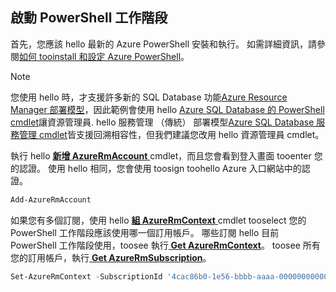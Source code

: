 
## <a name="start-your-powershell-session"></a>啟動 PowerShell 工作階段
首先，您應該 hello 最新的 Azure PowerShell 安裝和執行。 如需詳細資訊，請參閱[如何 tooinstall 和設定 Azure PowerShell](/powershell/azureps-cmdlets-docs)。

> [!NOTE]
> 您使用 hello 時，才支援許多新的 SQL Database 功能[Azure Resource Manager 部署模型](../articles/azure-resource-manager/resource-group-overview.md)，因此範例會使用 hello [Azure SQL Database 的 PowerShell cmdlet](https://msdn.microsoft.com/library/azure/mt574084\(v=azure.300\).aspx)讓資源管理員. hello 服務管理 （傳統） 部署模型[Azure SQL Database 服務管理 cmdlet](https://msdn.microsoft.com/library/azure/dn546723\(v=azure.300\).aspx)皆支援回溯相容性，但我們建議您改用 hello 資源管理員 cmdlet。
> 
> 

執行 hello [**新增 AzureRmAccount** ](https://msdn.microsoft.com/library/azure/mt619267\(v=azure.300\).aspx) cmdlet，而且您會看到登入畫面 tooenter 您的認證。 使用 hello 相同，您會使用 toosign toohello Azure 入口網站中的認證。

```PowerShell
Add-AzureRmAccount
```

如果您有多個訂閱，使用 hello [**組 AzureRmContext** ](https://msdn.microsoft.com/library/azure/mt619263\(v=azure.300\).aspx) cmdlet tooselect 您的 PowerShell 工作階段應該使用哪一個訂用帳戶。 哪些訂閱 hello 目前 PowerShell 工作階段使用，toosee 執行[ **Get AzureRmContext**](https://msdn.microsoft.com/library/azure/mt619265\(v=azure.300\).aspx)。 toosee 所有您的訂用帳戶，執行[ **Get AzureRmSubscription**](https://msdn.microsoft.com/library/azure/mt619284\(v=azure.300\).aspx)。

```PowerShell
Set-AzureRmContext -SubscriptionId '4cac86b0-1e56-bbbb-aaaa-000000000000'
```
